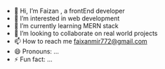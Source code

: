 - 👋 Hi, I’m Faizan , a frontEnd developer
- 👀 I’m interested in web development
- 🌱 I’m currently learning MERN stack
- 💞️ I’m looking to collaborate on real world projects
- 📫 How to reach me faixanmir772@gmail.com
- 😄 Pronouns: ...
- ⚡ Fun fact: ...

<!---
faizangit1234/faizangit1234 is a ✨ special ✨ repository because its `README.md` (this file) appears on your GitHub profile.
You can click the Preview link to take a look at your changes.
--->
